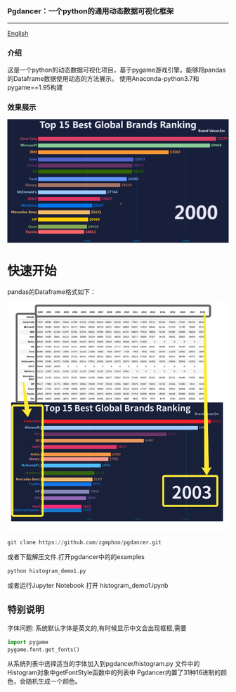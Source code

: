 ### Pgdancer：一个python的通用动态数据可视化框架
-----

[English](readme-en.md)


### 介绍
这是一个python的动态数据可视化项目，基于pygame游戏引擎。能够将pandas的Dataframe数据使用动态的方法展示。
使用Anaconda-python3.7和pygame==1.95构建

### 效果展示

![image](docs/images/demo.gif)

# 快速开始

pandas的Dataframe格式如下：

![images](docs/images/dataframe_format.jpg)

```python
git clone https://github.com/zgmphoo/pgdancer.git
```
或者下载解压文件.打开pgdancer中的的examples
```python
python histogram_demo1.py
```
或者运行Jupyter Notebook 打开 histogram_demo1.ipynb
## 特别说明
字体问题: 系统默认字体是英文的,有时候显示中文会出现框框,需要
```python
import pygame
pygame.font.get_fonts()
```
从系统列表中选择适当的字体加入到pgdancer/histogram.py 文件中的Histogram对象中getFontStyle函数中的列表中
Pgdancer内置了31种16进制的颜色，会随机生成一个颜色。


